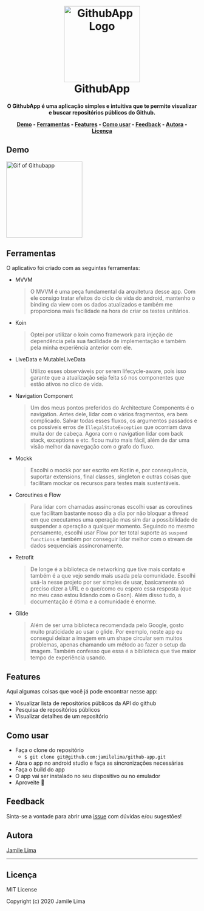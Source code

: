 <h1 align="center">
  <br>
  <img src="https://github.githubassets.com/images/modules/logos_page/Octocat.png" alt="GithubApp Logo" width="200">
  <br>
GithubApp
  <br>
</h1>

<h4 align="center">O GithubApp é uma aplicação simples e intuitiva que te permite visualizar e buscar repositórios públicos do Github. 


<p align="center">
  <a href="#demo">Demo</a> -
  <a href="#ferramentas">Ferramentas</a> -
  <a href="#features">Features</a> -
  <a href="#como-usar">Como usar</a> -
  <a href="#feedback">Feedback</a> -
  <a href="#autora">Autora</a> -
  <a href="#licença">Licença</a>
</p>

## Demo

<div>
<img src="https://github.com/jamilelima/github-app/blob/main/assets/githubapp.gif?raw=true" alt="Gif of Githubapp" width="200"/>
<div>

## Ferramentas

O aplicativo foi criado com as seguintes ferramentas:

* MVVM
    > O MVVM é uma peça fundamental da arquitetura desse app. Com ele consigo tratar efeitos do ciclo de vida do android, mantenho o binding da view com os dados atualizados e também me proporciona mais facilidade na hora de criar os testes unitários. 

* Koin
    > Optei por utilizar o koin como framework para injeção de dependência pela sua facilidade de implementação e também pela minha experiência anterior com ele.

* LiveData e MutableLiveData
    > Utilizo esses observáveis por serem lifecycle-aware, pois isso garante que a atualização seja feita só nos componentes que estão ativos no clico de vida.


* Navigation Component
    > Um dos meus pontos preferidos do Architecture Components é o navigation. Antes dele, lidar com o vários fragmentos, era bem complicado. Salvar todas esses fluxos, os argumentos passados e os possíveis erros de `IllegalStateException` que ocorriam dava muita dor de cabeça. Agora com o navigation lidar com back stack, exceptions e etc. ficou muito mais fácil, além de dar uma visão melhor da navegação com o grafo do fluxo. 

* Mockk
  >  Escolhi o mockk por ser escrito em Kotlin e, por consequência, suportar extensions, final classes, singleton e outras coisas que facilitam mockar os recursos para testes mais sustentáveis.


* Coroutines e Flow
  > Para lidar com chamadas assíncronas escolhi usar as coroutines que facilitam bastante nosso dia a dia por não bloquar a thread em que executamos uma operação mas sim dar a possibilidade de suspender a operação a qualquer momento.
  Seguindo no mesmo pensamento, escolhi usar Flow por ter total suporte as `suspend functions` e também por conseguir lidar melhor com o stream de dados sequenciais assíncronamente.

* Retrofit
  > De longe é a biblioteca de networking que tive mais contato e também é a que vejo sendo mais usada pela comunidade. Escolhi usá-la nesse projeto por ser simples de usar, basicamente só preciso dizer a URL e o que/como eu espero essa resposta (que no meu caso estou lidando com o Gson). Além disso tudo, a documentação é ótima e a comunidade é enorme. 

* Glide
  > Além de ser uma biblioteca recomendada pelo Google, gosto muito praticidade ao usar o glide. Por exemplo, neste app eu consegui deixar a imagem em um shape circular sem muitos problemas, apenas chamando um método ao fazer o setup da imagem. Também confesso que essa é a biblioteca que tive maior tempo de experiência usando.

## Features

Aqui algumas coisas que você já pode encontrar nesse app:

* Visualizar lista de repositórios públicos da API do github
* Pesquisa de repositórios públicos
* Visualizar detalhes de um repositório


## Como usar

* Faça o clone do repositório
  * `$ git clone git@github.com:jamilelima/github-app.git`
* Abra o app no android studio e faça as sincronizações necessárias
* Faça o build do app
* O app vai ser instalado no seu dispositivo ou no emulador
* Aproveite :tada:


## Feedback

Sinta-se a vontade para abrir uma [issue](https://github.com/jamilelima/github-app/issues/new) com dúvidas e/ou sugestões!


## Autora

[Jamile Lima](https://jamile.dev)

---

## Licença

MIT License

Copyright (c) 2020 Jamile Lima
